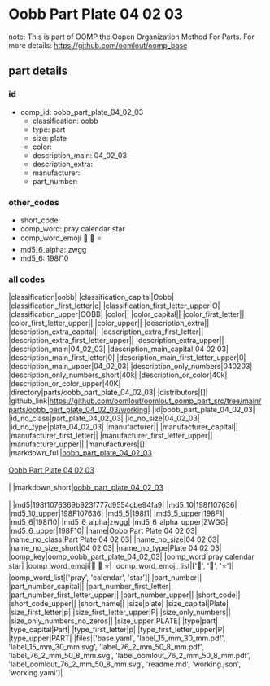 # Oobb Part Plate 04 02 03  

note: This is part of OOMP the Oopen Organization Method For Parts. For more details: https://github.com/oomlout/oomp_base

##  part details





### id
* oomp_id: oobb_part_plate_04_02_03
  * classification: oobb
  * type: part
  * size: plate
  * color: 
  * description_main: 04_02_03
  * description_extra: 
  * manufacturer: 
  * part_number: 

### other_codes
* short_code: 
* oomp_word: pray calendar star
* oomp_word_emoji :pray: :calendar: :star:
* md5_6_alpha: zwgg
* md5_6: 198f10

### all codes 
|classification|oobb|
|classification_capital|Oobb|
|classification_first_letter|o|
|classification_first_letter_upper|O|
|classification_upper|OOBB|
|color||
|color_capital||
|color_first_letter||
|color_first_letter_upper||
|color_upper||
|description_extra||
|description_extra_capital||
|description_extra_first_letter||
|description_extra_first_letter_upper||
|description_extra_upper||
|description_main|04_02_03|
|description_main_capital|04 02 03|
|description_main_first_letter|0|
|description_main_first_letter_upper|0|
|description_main_upper|04_02_03|
|description_only_numbers|040203|
|description_only_numbers_short|40k|
|description_or_color|40k|
|description_or_color_upper|40K|
|directory|parts/oobb_part_plate_04_02_03|
|distributors|[]|
|github_link|https://github.com/oomlout/oomlout_oomp_part_src/tree/main/parts/oobb_part_plate_04_02_03/working|
|id|oobb_part_plate_04_02_03|
|id_no_class|part_plate_04_02_03|
|id_no_size|04_02_03|
|id_no_type|plate_04_02_03|
|manufacturer||
|manufacturer_capital||
|manufacturer_first_letter||
|manufacturer_first_letter_upper||
|manufacturer_upper||
|manufacturers|[]|
|markdown_full|[oobb_part_plate_04_02_03](https://github.com/oomlout/oomlout_oomp_part_src/tree/main/parts/oobb_part_plate_04_02_03/working)<br>[](https://github.com/oomlout/oomlout_oomp_part_src/tree/main/parts/oobb_part_plate_04_02_03/working)<br>[Oobb Part Plate 04 02 03](https://github.com/oomlout/oomlout_oomp_part_src/tree/main/parts/oobb_part_plate_04_02_03/working)<br><br>|
|markdown_short|[oobb_part_plate_04_02_03](https://github.com/oomlout/oomlout_oomp_part_src/tree/main/parts/oobb_part_plate_04_02_03/working)<br><br>|
|md5|198f1076369b923f777d9554cbe94fa9|
|md5_10|198f107636|
|md5_10_upper|198F107636|
|md5_5|198f1|
|md5_5_upper|198F1|
|md5_6|198f10|
|md5_6_alpha|zwgg|
|md5_6_alpha_upper|ZWGG|
|md5_6_upper|198F10|
|name|Oobb Part Plate 04 02 03|
|name_no_class|Part Plate 04 02 03|
|name_no_size|04 02 03|
|name_no_size_short|04 02 03|
|name_no_type|Plate 04 02 03|
|oomp_key|oomp_oobb_part_plate_04_02_03|
|oomp_word|pray calendar star|
|oomp_word_emoji|:pray: :calendar: :star:|
|oomp_word_emoji_list|[':pray:', ':calendar:', ':star:']|
|oomp_word_list|['pray', 'calendar', 'star']|
|part_number||
|part_number_capital||
|part_number_first_letter||
|part_number_first_letter_upper||
|part_number_upper||
|short_code||
|short_code_upper||
|short_name||
|size|plate|
|size_capital|Plate|
|size_first_letter|p|
|size_first_letter_upper|P|
|size_only_numbers||
|size_only_numbers_no_zeros||
|size_upper|PLATE|
|type|part|
|type_capital|Part|
|type_first_letter|p|
|type_first_letter_upper|P|
|type_upper|PART|
|files|['base.yaml', 'label_15_mm_30_mm.pdf', 'label_15_mm_30_mm.svg', 'label_76_2_mm_50_8_mm.pdf', 'label_76_2_mm_50_8_mm.svg', 'label_oomlout_76_2_mm_50_8_mm.pdf', 'label_oomlout_76_2_mm_50_8_mm.svg', 'readme.md', 'working.json', 'working.yaml']|

